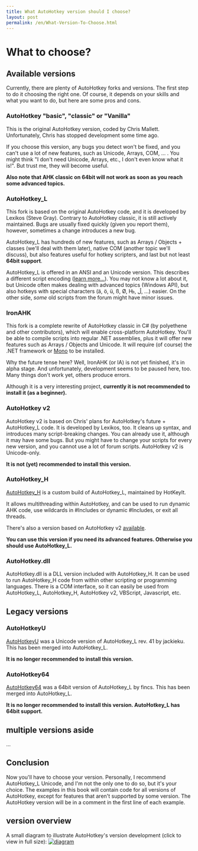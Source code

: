 ```yaml
---
title: What AutoHotkey version should I choose?
layout: post
permalink: /en/What-Version-To-Choose.html
---
```


# What to choose?

## Available versions
Currently, there are plenty of AutoHotkey forks and versions. The first step to do it choosing the right one.
Of course, it depends on your skills and what you want to do, but here are some pros and cons.

### AutoHotkey "basic", "classic" or "Vanilla"
This is the original AutoHotkey version, coded by Chris Mallett. Unfortunately, Chris has stopped development some time ago.

If you choose this version, any bugs you detect won't be fixed, and you can't use a lot of new features, such as Unicode, Arrays, COM, ... . You might think "I don't need Unicode, Arrays, etc., I don't even know what it is!". But trust me, they will become useful.

**Also note that AHK classic on 64bit will not work as soon as you reach some advanced topics.**

### AutoHotkey\_L
This fork is based on the original AutoHotkey code, and it is developed by Lexikos (Steve Gray). Contrary to AutoHotkey classic, it is still actively maintained.
Bugs are usually fixed quickly (given you report them), however, sometimes a change introduces a new bug.

AutoHotkey\_L has hundreds of new features, such as Arrays / Objects + classes (we'll deal with them later), native COM (another topic we'll discuss), but also features useful for hotkey scripters, and last but not least **64bit support**.

AutoHotkey\_L is offered in an ANSI and an Unicode version. This describes a different script encoding \([learn more...](http://www.joelonsoftware.com/printerFriendly/articles/Unicode.html "The Absolute Minimum Every Software Developer Absolutely, Positively Must Know About Unicode and Character Sets \(No Excuses!\)")\). You may not know a lot about it, but Unicode often makes dealing with advanced topics (Windows API), but also hotkeys with special characters (&auml;, &ouml;, &uuml;, &szlig;, &Oslash;, Њ, ڵ, ...) easier. On the other side, *some* old scripts from the forum might have minor issues.

### IronAHK
This fork is a complete rewrite of AutoHotkey classic in C# (by polyethene and other contributors), which will enable cross-platform AutoHotkey. You'll be able to compile scripts into regular .NET assemblies, plus it will offer new features such as Arrays / Objects and Unicode. It will require (of course) the .NET framework or [Mono](http://www.mono-project.com/Main_Page) to be installed.

Why the future tense here? Well, IronAHK (or IA) is not yet finished, it's in alpha stage. And unfortunately, development seems to be paused here, too. Many things don't work yet, others produce errors.

Although it is a very interesting project, **currently it is not recommended to install it (as a beginner).**

### AutoHotkey v2
AutoHotkey v2 is based on Chris' plans for AutoHotkey's future + AutoHotkey\_L code. It is developed by Lexikos, too. It cleans up syntax, and introduces many script-breaking changes.
You can already use it, although it may have some bugs. But you might have to change your scripts for every new version, and you cannot use a lot of forum scripts.
AutoHotkey v2 is Unicode-only.

**It is not (yet) recommended to install this version.**

### AutoHotkey\_H
[AutoHotkey\_H](http://www.autohotkey.com/forum/topic43049.html) is a custom build of AutoHotkey\_L, maintained by HotKeyIt.

It allows multithreading within AutoHotkey, and can be used to run dynamic AHK code, use wildcards in #Includes or dynamic #Includes, or exit all threads.

There's also a version based on AutoHotkey v2 [available](http://www.autohotkey.net/~HotKeyIt/AutoHotkey2alpha.zip).

**You can use this version if you need its advanced features. Otherwise you should use AutoHotkey\_L.**

### AutoHotkey.dll
AutoHotkey.dll is a DLL version included with AutoHotkey\_H. It can be used to run AutoHotkey\_H code from within other scripting or programming languages.  There is a COM interface, so it can easily be used from AutoHotkey\_L, AutoHotkey\_H, AutoHotkey v2, VBScript, Javascript, etc.

## Legacy versions

### AutoHotkeyU
[AutoHotkeyU](http://www.autohotkey.com/forum/viewtopic.php?t=50485) was a Unicode version of AutoHotkey\_L rev. 41 by jackieku. This has been merged into AutoHotkey\_L.

**It is no longer recommended to install this version.**

### AutoHotkey64
[AutoHotkey64](http://www.autohotkey.com/forum/topic58237.html) was a 64bit version of AutoHotkey\_L by fincs. This has been merged into AutoHotkey\_L.

**It is no longer recommended to install this version. AutoHotkey\_L has 64bit support.**

## multiple versions aside
...

## Conclusion
Now you'll have to choose your version. Personally, I recommend AutoHotkey_L Unicode, and I'm not the only one to do so, but it's your choice.
The examples in this book will contain code for all versions of AutoHotkey, except for features that aren't supported by some version. The AutoHotkey version will be in a comment in the first line of each example.

## version overview
A small diagram to illustrate AutoHotkey's version development (click to view in full size):
[![diagram](images/versions.png)](images/versions.png)
